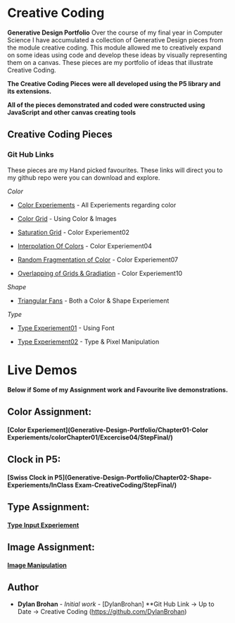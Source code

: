 # Creative Coding

**Generative Design Portfolio**
Over the course of my final year in Computer Science I have accumulated a collection of Generative Design pieces from the module creative coding. This module allowed me to creatively expand on some ideas using code and develop these ideas by visually representing them on a canvas. These pieces are my portfolio of ideas that illustrate Creative Coding.

**The Creative Coding Pieces were all developed using the P5 library and its extensions.**

**All of the pieces demonstrated and coded were constructed using JavaScript and other canvas creating tools**

## Creative Coding Pieces

### Git Hub Links

These pieces are my Hand picked favourites. These links will direct you to my github repo were you can download and explore.

_Color_

- [Color Experiements](https://github.com/DylanBrohan/Generative-Design-Portfolio/tree/master/Chapter01-Color%20Experiements) - All Experiements regarding color

- [Color Grid](https://github.com/DylanBrohan/Generative-Design-Portfolio/tree/master/Images/Image%20Manipulation) - Using Color & Images

- [Saturation Grid](https://github.com/DylanBrohan/Generative-Design-Portfolio/tree/master/Chapter01-Color%20Experiements/colorChapter01/Excercise02/StepFinal) - Color Experiement02

- [Interpolation Of Colors](https://github.com/DylanBrohan/Generative-Design-Portfolio/tree/master/Chapter01-Color%20Experiements/colorChapter01/Excercise04/StepFinal) - Color Experiement04

- [Random Fragmentation of Color](https://github.com/DylanBrohan/Generative-Design-Portfolio/tree/master/Chapter01-Color%20Experiements/colorChapter01/Excercise07/StepFinal) - Color Experiement07

- [Overlapping of Grids & Gradiation](https://github.com/DylanBrohan/Generative-Design-Portfolio/tree/master/Chapter01-Color%20Experiements/colorChapter01/Excercise10) - Color Experiement10

_Shape_

- [Triangular Fans](<https://github.com/DylanBrohan/Generative-Design-Portfolio/tree/master/Chapter01-Color/color(Chapter01)/Excercise03/StepFinal>) - Both a Color & Shape Experiement

_Type_

- [Type Experiement01](https://github.com/DylanBrohan/Generative-Design-Portfolio/tree/master/Chapter03-Type/type_from_outline_template) - Using Font

- [Type Experiement02](https://github.com/DylanBrohan/Generative-Design-Portfolio/tree/master/Chapter03-Type/type_from_pixels_template) - Type & Pixel Manipulation

# Live Demos

**Below if Some of my Assignment work and Favourite live demonstrations.**

## Color Assignment:

#### [Color Experiement](Generative-Design-Portfolio/Chapter01-Color Experiements/colorChapter01/Excercise04/StepFinal/)

## Clock in P5:

#### [Swiss Clock in P5](Generative-Design-Portfolio/Chapter02-Shape-Experiements/InClass Exam-CreativeCoding/StepFinal/)

## Type Assignment:

#### [Type Input Experiement](Generative-Design-Portfolio/Chapter03-Type/Assignment3-Type/)

## Image Assignment:

#### [Image Manipulation](<Generative-Design-Portfolio/Images/manipulatingImages(Chapter02)/step04/>)

## Author

- **Dylan Brohan** - _Initial work_ - [DylanBrohan]
  \*\*Git Hub Link -> Up to Date -> Creative Coding
  (https://github.com/DylanBrohan)
